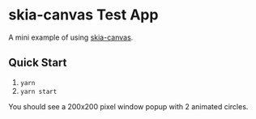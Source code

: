 # skia-canvas Test App

A mini example of using [skia-canvas](https://github.com/samizdatco/skia-canvas).

## Quick Start

1. `yarn`
1. `yarn start`

You should see a 200x200 pixel window popup with 2 animated circles.
